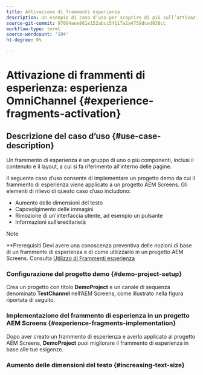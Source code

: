 ```yaml
---
title: Attivazione di frammenti esperienza
description: Un esempio di caso d’uso per scoprire di più sull’attivazione di frammenti di esperienza in relazione ad AEM Screens.
source-git-commit: 97084aee861e152abcc5f117a2a4759dced038cc
workflow-type: tm+mt
source-wordcount: '194'
ht-degree: 0%

---
```



# Attivazione di frammenti di esperienza: esperienza OmniChannel {#experience-fragments-activation}

## Descrizione del caso d’uso {#use-case-description}

Un frammento di esperienza è un gruppo di uno o più componenti, inclusi il contenuto e il layout, a cui si fa riferimento all’interno delle pagine.

Il seguente caso d’uso consente di implementare un progetto demo da cui il frammento di esperienza viene applicato a un progetto AEM Screens. Gli elementi di rilievo di questo caso d’uso includono:

* Aumento delle dimensioni del testo
* Capovolgimento delle immagini
* Rimozione di un&#39;interfaccia utente, ad esempio un pulsante
* Informazioni sull’ereditarietà

>[!NOTE]
>**Prerequisiti
>Devi avere una conoscenza preventiva delle nozioni di base di un frammento di esperienza e di come utilizzarlo in un progetto AEM Screens. Consulta [Utilizzo di Frammenti esperienza](/help/user-guide/experience-fragments-in-screens.md)

### Configurazione del progetto demo {#demo-project-setup}

Crea un progetto con titolo **DemoProject** e un canale di sequenza denominato **TestChannel** nell’AEM Screens, come illustrato nella figura riportata di seguito.

### Implementazione del frammento di esperienza in un progetto AEM Screens {#experience-fragments-implementation}

Dopo aver creato un frammento di esperienza e averlo applicato al progetto AEM Screens, **DemoProject** puoi migliorare il frammento di esperienza in base alle tue esigenze.

### Aumento delle dimensioni del testo {#increasing-text-size}






